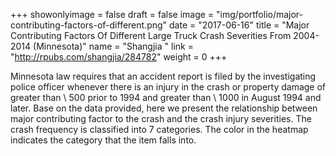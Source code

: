 +++
showonlyimage = false
draft = false
image = "img/portfolio/major-contributing-factors-of-different.png"
date = "2017-06-16"
title = "Major Contributing Factors Of Different Large Truck Crash Severities From 2004-2014 (Minnesota)"
name = "Shangjia "
link = "http://rpubs.com/shangjia/284782"
weight = 0
+++

Minnesota law requires that an accident report is filed by the investigating police officer whenever there is an injury in the crash or property damage of greater than \ 500 prior to 1994 and greater than \ 1000 in August 1994 and later. Base on the data provided, here we present the relationship between major contributing factor to the crash and the crash injury severities. The crash frequency is classified into 7 categories. The color in the heatmap indicates the category that the item falls into. 